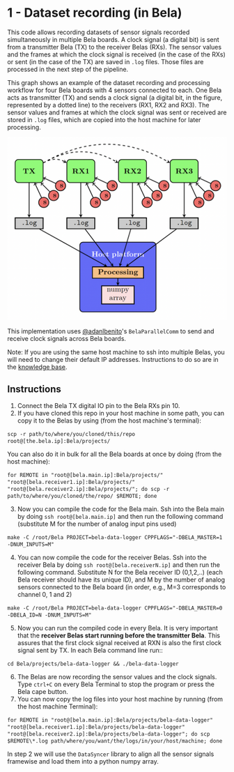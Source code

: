 # 1 - Dataset recording (in Bela)

This code allows recording datasets of sensor signals recorded simultaneously in multiple Bela boards.  A clock signal (a digital bit) is sent from a transmitter Bela (TX) to the receiver Belas (RXs). The sensor values and the frames at which the clock signal is received (in the case of the RXs) or sent (in the case of the TX) are saved in `.log` files. Those files are processed in the next step of the pipeline.

This graph shows an example of the dataset recording and processing workflow for four Bela boards with 4 sensors connected to each. One Bela acts as transmitter (TX) and sends a clock signal (a digital bit, in the figure, represented by a dotted line) to the receivers (RX1, RX2 and RX3). The sensor values and frames at which the clock signal was sent or received are stored in `.log` files, which are copied into the host machine for later processing.

<img src="images/dataset-recording.png"/>

This implementation uses [@adanlbenito](https://github.com/adanlbenito)'s `BelaParallelComm` to send and receive clock signals across Bela boards.

Note: If you are using the same host machine to ssh into multiple Belas, you will need to change their default IP addresses. Instructions to do so are in the [knowledge base](https://learn.bela.io/using-bela/technical-explainers/ip-addresses/).

## Instructions

1. Connect the Bela TX digital IO pin to the Bela RXs pin 10.
2. If you have cloned this repo in your host machine in some path, you can copy it to the Belas by using (from the host machine's terminal):
  ```
  scp -r path/to/where/you/cloned/this/repo root@[the.bela.ip]:Bela/projects/
  ```

  You can also do it in bulk for all the Bela boards at once by doing (from the host machine):

  ```
  for REMOTE in "root@[bela.main.ip]:Bela/projects/" "root@[bela.receiver1.ip]:Bela/projects/" "root@[bela.receiver2.ip]:Bela/projects/"; do scp -r path/to/where/you/cloned/the/repo/ $REMOTE; done
  ```

3. Now you can compile the code for the Bela main. Ssh into the Bela main by doing `ssh root@[bela.main.ip]` and then run the following command (substitute M for the number of analog input pins used)

  ```
  make -C /root/Bela PROJECT=bela-data-logger CPPFLAGS="-DBELA_MASTER=1 -DNUM_INPUTS=M"
  ```

4. You can now compile the code for the receiver Belas. Ssh into the receiver Bela by doing `ssh root@[bela.receiverN.ip]` and then run the following command. Substitute N for the Bela receiver ID (0,1,2,..) (each Bela receiver should have its unique ID), and M by the number of analog sensors connected to the Bela board (in order, e.g., M=3 corresponds to channel 0, 1 and 2)

  ```
  make -C /root/Bela PROJECT=bela-data-logger CPPFLAGS="-DBELA_MASTER=0 -DBELA_ID=N -DNUM_INPUTS=M"
  ```
5. Now you can run the compiled code in every Bela. It is very important that the **receiver Belas start running before the transmitter Bela**. This assures that the first clock signal received at RXN is also the first clock signal sent by TX. In each Bela command line run::
  ```
  cd Bela/projects/bela-data-logger && ./bela-data-logger
  ```
6. The Belas are now recording the sensor values and the clock signals. Type `ctrl+C` on every Bela Terminal to stop the program or press the Bela cape button.
7. You can now copy the log files into your host machine by running (from the host machine Terminal):
  ```
  for REMOTE in "root@[bela.main.ip]:Bela/projects/bela-data-logger" "root@[bela.receiver1.ip]:Bela/projects/bela-data-logger" "root@[bela.receiver2.ip]:Bela/projects/bela-data-logger"; do scp $REMOTE\*.log path/where/you/want/the/logs/in/your/host/machine; done
  ```

In step 2 we will use the `DataSyncer` library to align all the sensor signals framewise and load them into a python numpy array.

